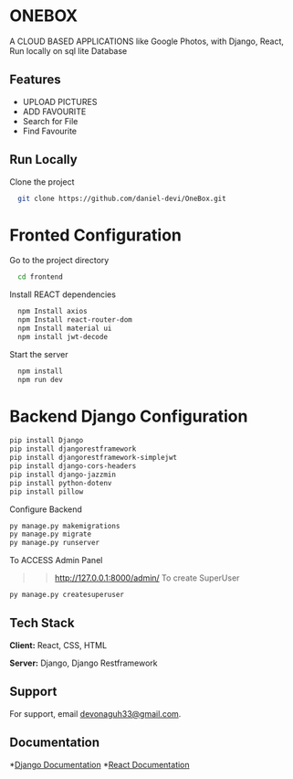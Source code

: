 
# ONEBOX

A CLOUD BASED APPLICATIONS like Google Photos, with Django, React, Run locally on sql lite Database 

## Features

- UPLOAD PICTURES 
- ADD FAVOURITE 
- Search for File
- Find Favourite 


## Run Locally

Clone the project

```bash
  git clone https://github.com/daniel-devi/OneBox.git
```

# Fronted  Configuration 
Go to the project directory

```bash
  cd frontend
```

Install REACT dependencies

```bash
  npm Install axios 
  npm Install react-router-dom 
  npm Install material ui 
  npm install jwt-decode
```

Start the server

```bash
  npm install
  npm run dev
```

# Backend Django Configuration 

```bash
pip install Django 
pip install djangorestframework 
pip install djangorestframework-simplejwt
pip install django-cors-headers 
pip install django-jazzmin 
pip install python-dotenv 
pip install pillow
```

Configure Backend
```bash 
py manage.py makemigrations
py manage.py migrate
py manage.py runserver
```

To ACCESS Admin Panel
>> http://127.0.0.1:8000/admin/
To create SuperUser
```bash
py manage.py createsuperuser
```
## Tech Stack

**Client:** React, CSS, HTML

**Server:** Django, Django Restframework


## Support

For support, email devonaguh33@gmail.com.


## Documentation

*[Django Documentation](https://docs.djangoproject.com/en/5.0/)
*[React Documentation](https://react.dev/blog/2023/03/16/introducing-react-dev)

